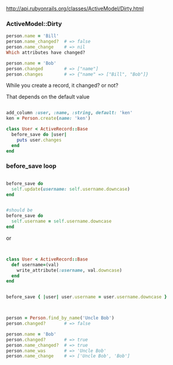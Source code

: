 
http://api.rubyonrails.org/classes/ActiveModel/Dirty.html


### ActiveModel::Dirty



```ruby
person.name = 'Bill'
person.name_changed?  # => false
person.name_change    # => nil
Which attributes have changed?

person.name = 'Bob'
person.changed        # => ["name"]
person.changes        # => {"name" => ["Bill", "Bob"]}
```

While you create a record, it changed? or not?

That depends on the default value

```ruby

add_column :user, :name, :string, default: 'ken'
ken = Person.create(name: 'ken')

class User < ActiveRecord::Base
  before_save do |user|
    puts user.changes
  end
end

```


### before_save loop


```ruby

before_save do
  self.update(username: self.username.downcase)
end


#should be 
before_save do
  self.username = self.username.downcase
end


```


or


```ruby


class User < ActiveRecord::Base
  def username=(val)
    write_attribute(:username, val.downcase)
  end
end


before_save { |user| user.username = user.username.downcase }

```




```ruby


person = Person.find_by_name('Uncle Bob')
person.changed?       # => false

person.name = 'Bob'
person.changed?       # => true
person.name_changed?  # => true
person.name_was       # => 'Uncle Bob'
person.name_change    # => ['Uncle Bob', 'Bob']

```
